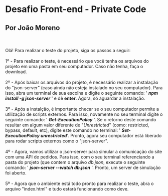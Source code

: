 # Desafio Front-end - Private Code

## Por João Moreno
<br>
<br>
Olá! Para realizar o teste do projeto, siga os passos a seguir:
<br><br>
1º - Para realizar o teste, é necessário que você tenha os arquivos do projeto em uma pasta em seu computador. Caso não tenha, faça o download.
<br><br>
2º - Após baixar os arquivos do projeto, é necessário realizar a instalação do "json-server" (caso ainda não esteja instalado no seu computador). Para isso, abra um terminal de sua escolha e digite o seguinte comando: ' <strong><em>npm install -g json-server</em></strong> ' e dê <strong>enter</strong>. Agora, só aguardar a instalação.
<br><br>
3º - Após a instalção, é importante checar se o seu computador permite a utilização de scripts externos. Para isso, novamente no seu terminal digite o seguinte comando: ' <strong><em>Get-ExecutionPolicy</em></strong> '. Se o retorno deste comando resultar em algum valor diferente de "<em>Unrestricted</em>" (como: restricted, bypass, default, etc), digite este comando no terminal: ' <strong><em>Set-ExecutionPolicy unrestricted</em></strong>'. Pronto, agora seu computador está liberado para rodar scripts externos como o "json-server".
<br><br>
4º - Agora, vamos utilizar o json-server para simular a comunicação do site com uma API de pedidos. Para isso, com o seu terminal referenciando a pasta do projeto (que contem o arquivo <em>db.json</em>, execute o seguinte comando: ' <strong><em>json-server --watch db.json</em></strong> '. Pronto, um server de simulação foi aberto.
<br><br>
5º - Agora que o ambiente está todo pronto para realizar o teste, abra o arquivo "index.html" e tudo estará funcionando como deve.
